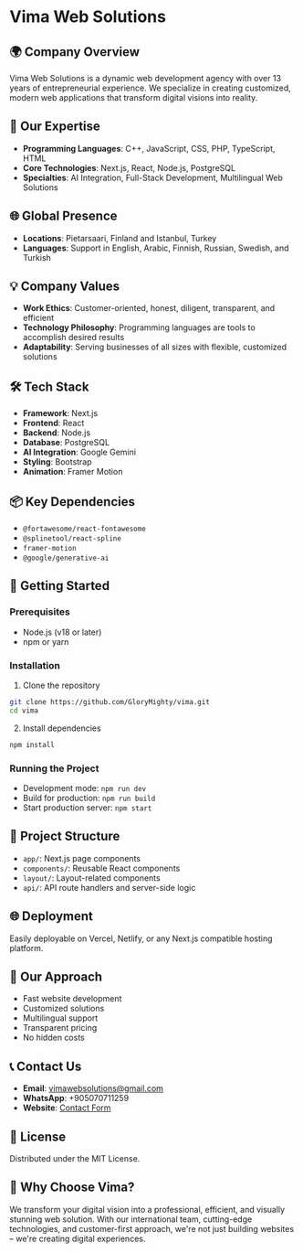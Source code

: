 # Vima Web Solutions

## 🌍 Company Overview
Vima Web Solutions is a dynamic web development agency with over 13 years of entrepreneurial experience. We specialize in creating customized, modern web applications that transform digital visions into reality.

## 🚀 Our Expertise
- **Programming Languages**: C++, JavaScript, CSS, PHP, TypeScript, HTML
- **Core Technologies**: Next.js, React, Node.js, PostgreSQL
- **Specialties**: AI Integration, Full-Stack Development, Multilingual Web Solutions

## 🌐 Global Presence
- **Locations**: Pietarsaari, Finland and Istanbul, Turkey
- **Languages**: Support in English, Arabic, Finnish, Russian, Swedish, and Turkish

## 💡 Company Values
- **Work Ethics**: Customer-oriented, honest, diligent, transparent, and efficient
- **Technology Philosophy**: Programming languages are tools to accomplish desired results
- **Adaptability**: Serving businesses of all sizes with flexible, customized solutions

## 🛠 Tech Stack
- **Framework**: Next.js
- **Frontend**: React
- **Backend**: Node.js
- **Database**: PostgreSQL
- **AI Integration**: Google Gemini
- **Styling**: Bootstrap
- **Animation**: Framer Motion

## 📦 Key Dependencies
- `@fortawesome/react-fontawesome`
- `@splinetool/react-spline`
- `framer-motion`
- `@google/generative-ai`

## 🔧 Getting Started

### Prerequisites
- Node.js (v18 or later)
- npm or yarn

### Installation
1. Clone the repository
```bash
git clone https://github.com/GloryMighty/vima.git
cd vima
```

2. Install dependencies
```bash
npm install
```

### Running the Project
- Development mode: `npm run dev`
- Build for production: `npm run build`
- Start production server: `npm start`

## 📂 Project Structure
- `app/`: Next.js page components
- `components/`: Reusable React components
- `layout/`: Layout-related components
- `api/`: API route handlers and server-side logic

## 🌐 Deployment
Easily deployable on Vercel, Netlify, or any Next.js compatible hosting platform.

## 🤝 Our Approach
- Fast website development
- Customized solutions
- Multilingual support
- Transparent pricing
- No hidden costs

## 📞 Contact Us
- **Email**: vimawebsolutions@gmail.com
- **WhatsApp**: +905070711259
- **Website**: [Contact Form](/contact)

## 📄 License
Distributed under the MIT License.

## 🌟 Why Choose Vima?
We transform your digital vision into a professional, efficient, and visually stunning web solution. With our international team, cutting-edge technologies, and customer-first approach, we're not just building websites – we're creating digital experiences.

